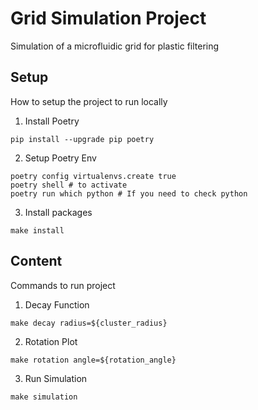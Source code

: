 # Grid Simulation Project

Simulation of a microfluidic grid for plastic filtering

## Setup

How to setup the project to run locally

1. Install Poetry
```
pip install --upgrade pip poetry
```

2. Setup Poetry Env
```
poetry config virtualenvs.create true
poetry shell # to activate
poetry run which python # If you need to check python
```

3. Install packages
```
make install
```

## Content

Commands to run project

1. Decay Function
```
make decay radius=${cluster_radius}
```

2. Rotation Plot
```
make rotation angle=${rotation_angle}
```

3. Run Simulation
```
make simulation
```
